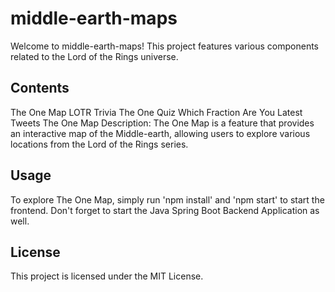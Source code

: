 # middle-earth-maps
Welcome to middle-earth-maps! This project features various components related to the Lord of the Rings universe.

## Contents
The One Map
LOTR Trivia
The One Quiz
Which Fraction Are You
Latest Tweets
The One Map
Description: The One Map is a feature that provides an interactive map of the Middle-earth, allowing users to explore various locations from the Lord of the Rings series.

## Usage
To explore The One Map, simply run 'npm install' and 'npm start' to start the frontend. Don't forget to start the Java Spring Boot Backend Application as well.

## License
This project is licensed under the MIT License.
